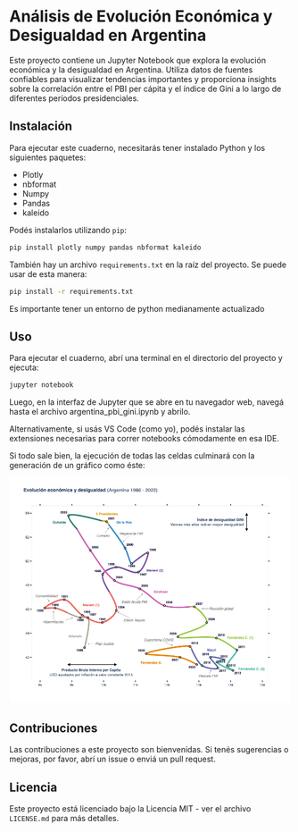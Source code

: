 # Análisis de Evolución Económica y Desigualdad en Argentina

Este proyecto contiene un Jupyter Notebook que explora la evolución económica y la desigualdad en Argentina. Utiliza datos de fuentes confiables para visualizar tendencias importantes y proporciona insights sobre la correlación entre el PBI per cápita y el índice de Gini a lo largo de diferentes períodos presidenciales.

## Instalación

Para ejecutar este cuaderno, necesitarás tener instalado Python y los siguientes paquetes:

- Plotly
- nbformat
- Numpy
- Pandas
- kaleido

Podés instalarlos utilizando `pip`:

```bash
pip install plotly numpy pandas nbformat kaleido
```

También hay un archivo `requirements.txt` en la raíz del proyecto. Se puede usar de esta manera:

```bash
pip install -r requirements.txt
```

Es importante tener un entorno de python medianamente actualizado

## Uso

Para ejecutar el cuaderno, abrí una terminal en el directorio del proyecto y ejecuta:

```bash
jupyter notebook
```
Luego, en la interfaz de Jupyter que se abre en tu navegador web, navegá hasta el archivo argentina_pbi_gini.ipynb y abrilo.

Alternativamente, si usás VS Code (como yo), podés instalar las extensiones necesarias para correr notebooks cómodamente en esa IDE.

Si todo sale bien, la ejecución de todas las celdas culminará con la generación de un gráfico como éste:

![Evolución Económica y Desigualdad en Argentina](images/lastrun.png)


## Contribuciones
Las contribuciones a este proyecto son bienvenidas. Si tenés sugerencias o mejoras, por favor, abrí un issue o enviá un pull request.

## Licencia
Este proyecto está licenciado bajo la Licencia MIT - ver el archivo `LICENSE.md` para más detalles.






